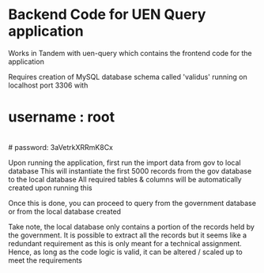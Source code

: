 # Backend Code for UEN Query application

Works in Tandem with uen-query which contains the frontend code for the application


Requires creation of MySQL database schema called 'validus' running on localhost port 3306
with 
<br/>
# username : root
</br>
# password: 3aVetrkXRRmK8Cx

Upon running the application, first run the import data from gov to local database
This will instantiate the first 5000 records from the gov database to the local database
All required tables & columns will be automatically created upon running this

Once this is done, you can proceed to query from the government database or from the local database created

Take note, the local database only contains a portion of the records held by the government. It is possible to extract all the records but it seems like a redundant requirement as this is only meant for a technical assignment.
Hence, as long as the code logic is valid, it can be altered / scaled up to meet the requirements
